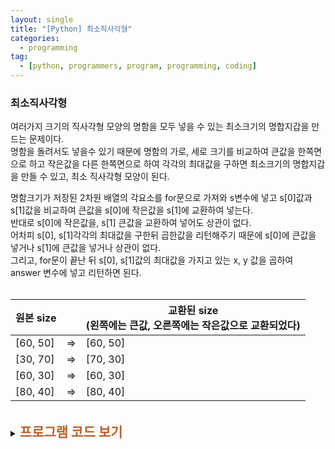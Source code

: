 ```yaml
---
layout: single
title: "[Python] 최소직사각형"
categories:
  - programming
tag:
  - [python, programmers, program, programming, coding]
---  
```


### 최소직사각형  

여러가지 크기의 직사각형 모양의 명함을 모두 넣을 수 있는 최소크기의 명합지갑을 
만드는 문제이다.  
명함을 돌려서도 넣을수 있기 때문에 명함의 가로, 세로 크기를 비교하여 큰값을 한쪽면으로 하고 
작은값을 다른 한쪽면으로 하여 각각의 최대값을 구하면 최소크기의 명합지갑을 
만들 수 있고, 최소 직사각형 모양이 된다.  

명함크기가 저장된 2차원 배열의 각요소를 for문으로 가져와 s변수에 넣고 
s[0]값과 s[1]값을 비교하여 큰값을 s[0]에 작은값을 s[1]에 교환하여 넣는다.  
반대로 s[0]에 작은값을, s[1] 큰값을 교환하여 넣어도 상관이 없다.  
어차피 s[0], s[1]각각의 최대값을 구한뒤 곱한값을 리턴해주기 때문에 s[0]에 큰값을 
넣거나 s[1]에 큰값을 넣거나 상관이 없다.  
그리고, for문이 끝난 뒤 s[0], s[1]값의 최대값을 가지고 있는 x, y 값을 
곱하여 answer 변수에 넣고 리턴하면 된다.  
<br />

|원본 size ||교환된 size<br/>(왼쪽에는 큰값, 오른쪽에는 작은값으로 교환되었다)|
|---|---|---|
|[60, 50]| => |[60, 50] |
|[30, 70]| => |[70, 30]|  
|[60, 30]| => |[60, 30] |
|[80, 40]| => |[80, 40]|    

<br />
<details>
    <summary><span style="font-size:1.5em; font-weight:bold; color:#BA602B; cursor:pointer">프로그램 코드 보기</span></summary>
    <div markdown="1">  
      ### 첫번째 코드  
```python
def solution(sizes):
    answer = 0
    x = 0
    y = 0

    for s in sizes:
        if(s[0] < s[1]): # s[1]이 크면 s[0]과 교환하여 s[0]에는 큰값 s[1]에는 작은값이 들어간다.
            s[0], s[1] = s[1], s[0] # s[0]과 s[1] 을 swap 한다.
        if(x < s[0]): x = s[0] # x에는 s[0]에 있는값중 큰값
        if(y < s[1]): y = s[1] # y에는 s[1]에 있는값중 큰값
   
    answer = x * y
    return answer
```  
<br />  
### 두번째 코드 (리스트 변수 사용)
```python
def solution(sizes):
    answer = 0
    x = []
    y = []

    for s in sizes:
        x.append(max(s)) #s 요수중 큰값을 x 리스트 변수에 넣는다.
        y.append(min(s)) #s 요소중 작은값을 y 리스트 변수에 넣는다.

    # x에는 s요소중 큰값이, y에는 작은값이 들어 있다.
    answer = max(x) * max(y) # 각각의 최대값을 구해서 곱하여 리턴한다.
    return answer

```

</div>
</details>
